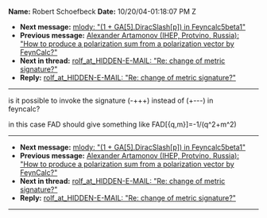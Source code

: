 **Name:** Robert Schoefbeck
**Date:** 10/20/04-01:18:07 PM Z

  - **Next message:** [mlody: "(1 + GA[5].DiracSlash[p])
    in Feyncalc5beta1"](0236.html)
  - **Previous message:** [Alexander Artamonov (IHEP, Protvino, Russia):
    "How to produce a polarization sum from a polarization vector by
    FeynCalc?"](0234.html)
  - **Next in thread:** [rolf_at_HIDDEN-E-MAIL: "Re: change of metric
    signature?"](0242.html)
  - **Reply:** [rolf_at_HIDDEN-E-MAIL: "Re: change of metric
    signature?"](0242.html)

-----

is it possible to invoke the signature (-+++) instead of (+---) in  
feyncalc?  

in this case FAD should give something like
FAD[{q,m}]=-1/(q^2+m^2)  

-----

  - **Next message:** [mlody: "(1 + GA[5].DiracSlash[p])
    in Feyncalc5beta1"](0236.html)
  - **Previous message:** [Alexander Artamonov (IHEP, Protvino, Russia):
    "How to produce a polarization sum from a polarization vector by
    FeynCalc?"](0234.html)
  - **Next in thread:** [rolf_at_HIDDEN-E-MAIL: "Re: change of metric
    signature?"](0242.html)
  - **Reply:** [rolf_at_HIDDEN-E-MAIL: "Re: change of metric
    signature?"](0242.html)

-----


